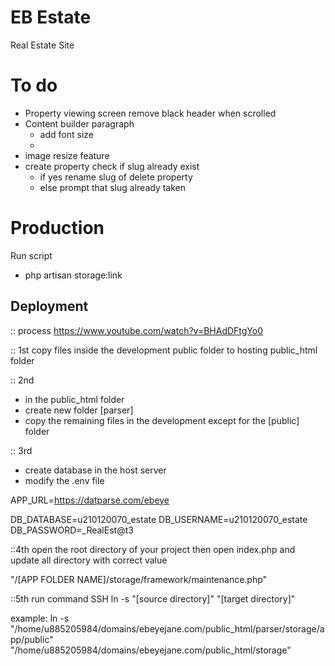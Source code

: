 # EB Estate 
Real Estate Site

# To do
* Property viewing screen remove black header when scrolled   
* Content builder paragraph 
    - add font size
    - 
* image resize feature 
* create property check if slug already exist 
    - if yes rename slug of delete property
    - else prompt that slug already taken

# Production
Run script 
- php artisan storage:link

## Deployment
:: process
https://www.youtube.com/watch?v=BHAdDFtgYo0

:: 1st
copy files inside the development public folder to hosting public_html folder

:: 2nd
- in the public_html folder
- create new folder [parser] 
- copy the remaining files in the development except for the [public] folder

:: 3rd
- create database in the host server
- modify the .env file

APP_URL=https://datparse.com/ebeye
 
DB_DATABASE=u210120070_estate
DB_USERNAME=u210120070_estate
DB_PASSWORD=_RealEst@t3

::4th
open the root directory of your project then open index.php
and update all directory with correct value

"/[APP FOLDER NAME]/storage/framework/maintenance.php"

::5th
run command SSH
ln -s "[source directory]" "[target directory]"

example:
ln -s "/home/u885205984/domains/ebeyejane.com/public_html/parser/storage/app/public" "/home/u885205984/domains/ebeyejane.com/public_html/storage"
 